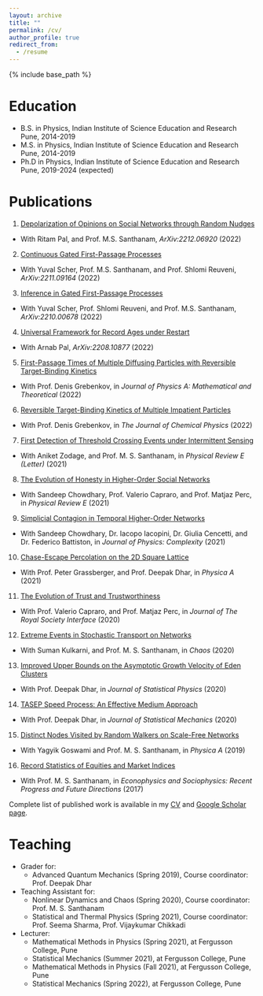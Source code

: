 ```yaml
---
layout: archive
title: ""
permalink: /cv/
author_profile: true
redirect_from:
  - /resume
---
```


{% include base_path %}

Education
======
* B.S. in Physics, Indian Institute of Science Education and Research Pune, 2014-2019
* M.S. in Physics, Indian Institute of Science Education and Research Pune, 2014-2019
* Ph.D in Physics, Indian Institute of Science Education and Research Pune, 2019-2024 (expected) 

Publications
======
1. [Depolarization of Opinions on Social Networks through Random Nudges](https://arxiv.org/abs/2212.06920)
  * With Ritam Pal, and Prof. M.S. Santhanam, *ArXiv:2212.06920* (2022)
2. [Continuous Gated First-Passage Processes](https://arxiv.org/abs/2211.09164)
  * With Yuval Scher, Prof. M.S. Santhanam, and Prof. Shlomi Reuveni, *ArXiv:2211.09164* (2022)
3. [Inference in Gated First-Passage Processes](https://arxiv.org/abs/2210.00678)
  * With Yuval Scher, Prof. Shlomi Reuveni, and Prof. M.S. Santhanam, *ArXiv:2210.00678* (2022)
4. [Universal Framework for Record Ages under Restart](https://arxiv.org/abs/2208.10877)
  * With Arnab Pal, *ArXiv:2208.10877* (2022)
5. [First-Passage Times of Multiple Diffusing Particles with Reversible Target-Binding Kinetics](https://iopscience.iop.org/article/10.1088/1751-8121/ac7e91)  
  * With Prof. Denis Grebenkov,	in *Journal of Physics A: Mathematical and Theoretical* (2022)
6. [Reversible Target-Binding Kinetics of Multiple Impatient Particles](https://aip.scitation.org/doi/full/10.1063/5.0083849)
  * With Prof. Denis Grebenkov, in *The Journal of Chemical Physics* (2022)
7. [First Detection of Threshold Crossing Events under Intermittent Sensing](https://journals.aps.org/pre/abstract/10.1103/PhysRevE.104.L052103)
  * With Aniket Zodage, and Prof. M. S. Santhanam,  in *Physical Review E (Letter)* (2021) 
8. [The Evolution of Honesty in Higher-Order Social Networks](https://journals.aps.org/pre/abstract/10.1103/PhysRevE.104.054308)
  * With Sandeep Chowdhary, Prof. Valerio Capraro, and Prof. Matjaz Perc, in *Physical Review E* (2021) 
9. [Simplicial Contagion in Temporal Higher-Order Networks](https://iopscience.iop.org/article/10.1088/2632-072X/ac12bd)
  * With Sandeep Chowdhary, Dr. Iacopo Iacopini, Dr. Giulia Cencetti, and Dr. Federico Battiston, in *Journal of Physics: Complexity* (2021) 
10. [Chase-Escape Percolation on the 2D Square Lattice](http://aanjaneyakumar.com/publication/2020trust)
  * With Prof. Peter Grassberger, and Prof. Deepak Dhar, in *Physica A* (2021) 
11. [The Evolution of Trust and Trustworthiness](http://aanjaneyakumar.com/publication/2020trust)
  * With Prof. Valerio Capraro, and Prof. Matjaz Perc, in *Journal of The Royal Society Interface* (2020) 
12. [Extreme Events in Stochastic Transport on Networks](http://aanjaneyakumar.com/publication/2020extreme)
  * With Suman Kulkarni, and Prof. M. S. Santhanam, in *Chaos* (2020)
13. [Improved Upper Bounds on the Asymptotic Growth Velocity of Eden Clusters](http://aanjaneyakumar.com/publication/2020eden)
  * With Prof. Deepak Dhar, in *Journal of Statistical Physics* (2020)
14. [TASEP Speed Process: An Effective Medium Approach](http://aanjaneyakumar.com/publication/2019tasep)
  * With Prof. Deepak Dhar, in *Journal of Statistical Mechanics* (2020)
15. [Distinct Nodes Visited by Random Walkers on Scale-Free Networks](http://aanjaneyakumar.com/publication/2019dsv)
  * With Yagyik Goswami and Prof. M. S. Santhanam, in *Physica A* (2019)
16. [Record Statistics of Equities and Market Indices](https://link.springer.com/chapter/10.1007%2F978-3-319-47705-3_7)
  * With Prof. M. S. Santhanam, in *Econophysics and Sociophysics: Recent Progress and Future Directions* (2017)
  
Complete list of published work is available in my [CV](https://drive.google.com/file/d/1wbNZsc5b_aFxOJ5ui742LrfvhNce5_51/view?usp=sharing) and [Google Scholar page](https://scholar.google.com/citations?user=SSj4BocAAAAJ&hl=en).   

Teaching
=========
* Grader for: 
  * Advanced Quantum Mechanics      (Spring 2019),  Course coordinator: Prof. Deepak Dhar
* Teaching Assistant for:
  * Nonlinear Dynamics and Chaos    (Spring 2020),  Course coordinator: Prof. M. S. Santhanam
  * Statistical and Thermal Physics (Spring 2021),  Course coordinator: Prof. Seema Sharma, Prof. Vijaykumar Chikkadi
* Lecturer:
  * Mathematical Methods in Physics (Spring 2021), at Fergusson College, Pune
  * Statistical Mechanics           (Summer 2021), at Fergusson College, Pune
  * Mathematical Methods in Physics (Fall 2021),   at Fergusson College, Pune
  * Statistical Mechanics           (Spring 2022), at Fergusson College, Pune

